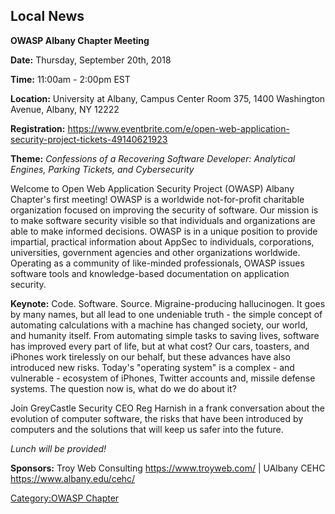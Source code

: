 ## Local News

**OWASP Albany Chapter Meeting**

**Date:** Thursday, September 20th, 2018

**Time:** 11:00am - 2:00pm EST

**Location:** University at Albany, Campus Center Room 375, 1400
Washington Avenue, Albany, NY 12222

**Registration:**
<https://www.eventbrite.com/e/open-web-application-security-project-tickets-49140621923>

**Theme:** *Confessions of a Recovering Software Developer: Analytical
Engines, Parking Tickets, and Cybersecurity*

Welcome to Open Web Application Security Project (OWASP) Albany
Chapter's first meeting\! OWASP is a worldwide not-for-profit charitable
organization focused on improving the security of software. Our mission
is to make software security visible so that individuals and
organizations are able to make informed decisions. OWASP is in a unique
position to provide impartial, practical information about AppSec to
individuals, corporations, universities, government agencies and other
organizations worldwide. Operating as a community of like-minded
professionals, OWASP issues software tools and knowledge-based
documentation on application security.

**Keynote:** Code. Software. Source. Migraine-producing hallucinogen. It
goes by many names, but all lead to one undeniable truth - the simple
concept of automating calculations with a machine has changed society,
our world, and humanity itself. From automating simple tasks to saving
lives, software has improved every part of life, but at what cost? Our
cars, toasters, and iPhones work tirelessly on our behalf, but these
advances have also introduced new risks. Today's "operating system" is a
complex - and vulnerable - ecosystem of iPhones, Twitter accounts and,
missile defense systems. The question now is, what do we do about it?

Join GreyCastle Security CEO Reg Harnish in a frank conversation about
the evolution of computer software, the risks that have been introduced
by computers and the solutions that will keep us safer into the future.

*Lunch will be provided\!*

**Sponsors:** Troy Web Consulting <https://www.troyweb.com/> | UAlbany
CEHC <https://www.albany.edu/cehc/>

[Category:OWASP Chapter](Category:OWASP_Chapter "wikilink")